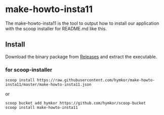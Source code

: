 make-howto-insta11
==================

The make-howto-insta11 is the tool to output how to install our application with the scoop installer for README.md like this.

Install
-------

Download the binary package from [Releases](https://github.com/hymkor/make-howto-insta11/releases) and extract the executable.

### for scoop-installer

```
scoop install https://raw.githubusercontent.com/hymkor/make-howto-insta11/master/make-howto-insta11.json
```

or

```
scoop bucket add hymkor https://github.com/hymkor/scoop-bucket
scoop install make-howto-insta11
```
